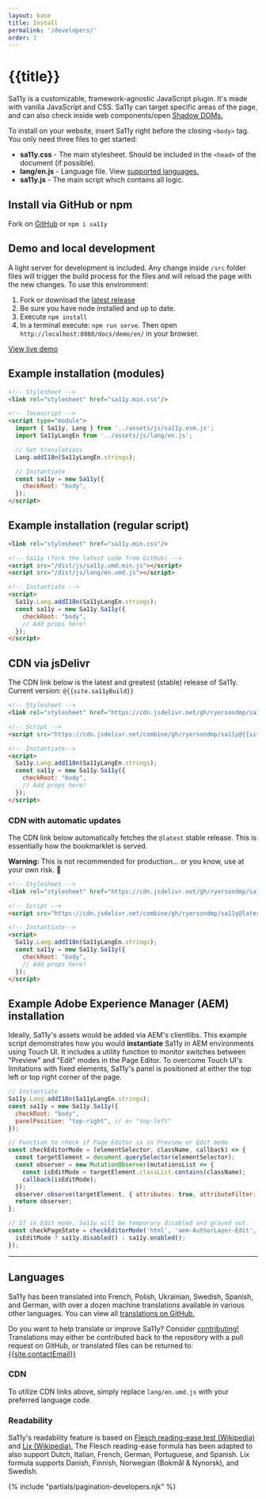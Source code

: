 ```yaml
---
layout: base
title: Install
permalink: '/developers/'
order: 1
---
```


# {{title}}

Sa11y is a customizable, framework-agnostic JavaScript plugin. It's made with vanilla JavaScript and CSS. Sa11y can target specific areas of the page, and can also check inside web components/open [Shadow DOMs.](https://developer.mozilla.org/en-US/docs/Web/API/Web_components/Using_shadow_DOM)

To install on your website, insert Sa11y right before the closing `<body>` tag. You only need three files to get started:

- **sa11y.css** - The main stylesheet. Should be included in the `<head>` of the document (if possible).
- **lang/en.js** - Language file. View [supported languages.](#languages)
- **sa11y.js** - The main script which contains all logic.

## Install via GitHub or npm
Fork on [GitHub](https://github.com/ryersondmp/sa11y) or `npm i sa11y`

## Demo and local development
A light server for development is included. Any change inside `/src` folder files will trigger the build process for the files and will reload the page with the new changes. To use this environment:

1. Fork or download the [latest release](https://github.com/ryersondmp/sa11y/releases)
2. Be sure you have node installed and up to date.
3. Execute `npm install`
4. In a terminal execute: `npm run serve`. Then open `http://localhost:8080/docs/demo/en/` in your browser.

<p><a href="https://ryersondmp.github.io/sa11y/demo/" class="btn btn-sa11y">View live demo</a></p>

## Example installation (modules)
```html
<!-- Stylesheet -->
<link rel="stylesheet" href="sa11y.min.css"/>

<!-- Javascript -->
<script type="module">
  import { Sa11y, Lang } from '../assets/js/sa11y.esm.js';
  import Sa11yLangEn from '../assets/js/lang/en.js';

  // Set translations
  Lang.addI18n(Sa11yLangEn.strings);

  // Instantiate
  const sa11y = new Sa11y({
    checkRoot: "body",
  });
</script>
```

## Example installation (regular script)
```html
<link rel="stylesheet" href="sa11y.min.css"/>

<!-- Sa11y (fork the latest code from GitHub) -->
<script src="/dist/js/sa11y.umd.min.js"></script>
<script src="/dist/js/lang/en.umd.js"></script>

<!-- Instantiate -->
<script>
  Sa11y.Lang.addI18n(Sa11yLangEn.strings);
  const sa11y = new Sa11y.Sa11y({
    checkRoot: "body",
    // Add props here!
  });
</script>
```

## CDN via jsDelivr
The CDN link below is the latest and greatest (stable) release of Sa11y. Current version: `@{{site.sa11yBuild}}`

```html
<!-- Stylesheet -->
<link rel="stylesheet" href="https://cdn.jsdelivr.net/gh/ryersondmp/sa11y@{{site.sa11yBuild}}/dist/css/sa11y.min.css"/>

<!-- Script -->
<script src="https://cdn.jsdelivr.net/combine/gh/ryersondmp/sa11y@{{site.sa11yBuild}}/dist/js/lang/en.umd.js,gh/ryersondmp/sa11y@{{site.sa11yBuild}}/dist/js/sa11y.umd.min.js"></script>

<!-- Instantiate-->
<script>
  Sa11y.Lang.addI18n(Sa11yLangEn.strings);
  const sa11y = new Sa11y.Sa11y({
    checkRoot: "body",
    // Add props here!
  });
</script>
```

### CDN with automatic updates
The CDN link below automatically fetches the `@latest` stable release. This is essentially how the bookmarklet is served.

<p class="alert alert-danger"><strong>Warning:</strong> This is not recommended for production... or you know, use at your own risk. 😬</p>

```html
<!-- Stylesheet -->
<link rel="stylesheet" href="https://cdn.jsdelivr.net/gh/ryersondmp/sa11y@latest/dist/css/sa11y.min.css"/>

<!-- Script -->
<script src="https://cdn.jsdelivr.net/combine/gh/ryersondmp/sa11y@latest/dist/js/lang/en.umd.js,gh/ryersondmp/sa11y@latest/dist/js/sa11y.umd.min.js"></script>

<!-- Instantiate-->
<script>
  Sa11y.Lang.addI18n(Sa11yLangEn.strings);
  const sa11y = new Sa11y.Sa11y({
    checkRoot: "body",
    // Add props here!
  });
</script>
```

## Example Adobe Experience Manager (AEM) installation
Ideally, Sa11y's assets would be added via AEM's clientlibs. This example script demonstrates how you would **instantiate** Sa11y in AEM environments using Touch UI. It includes a utility function to monitor switches between "Preview" and "Edit" modes in the Page Editor. To overcome Touch UI's limitations with fixed elements, Sa11y's panel is positioned at either the top left or top right corner of the page.

```javascript
// Instantiate
Sa11y.Lang.addI18n(Sa11yLangEn.strings);
const sa11y = new Sa11y.Sa11y({
  checkRoot: "body",
  panelPosition: "top-right", // or "top-left"
});

// Function to check if Page Editor is in Preview or Edit mode.
const checkEditorMode = (elementSelector, className, callback) => {
  const targetElement = document.querySelector(elementSelector);
  const observer = new MutationObserver(mutationsList => {
    const isEditMode = targetElement.classList.contains(className);
    callback(isEditMode);
  });
  observer.observe(targetElement, { attributes: true, attributeFilter: ['class'] });
  return observer;
};

// If in Edit mode, Sa11y will be temporary disabled and grayed out.
const checkPageState = checkEditorMode('html', 'aem-AuthorLayer-Edit', isEditMode => {
  isEditMode ? sa11y.disabled() : sa11y.enabled();
});
```

<hr class="mt-5" aria-hidden="true">

## Languages
Sa11y has been translated into French, Polish, Ukrainian, Swedish, Spanish, and German, with over a dozen machine translations available in various other languages. You can view all [translations on GitHub.](https://github.com/ryersondmp/sa11y/tree/master/src/js/lang)

Do you want to help translate or improve Sa11y? Consider [contributing!](https://github.com/ryersondmp/sa11y/blob/master/CONTRIBUTING.md) Translations may either be contributed back to the repository with a pull request on GitHub, or translated files can be returned to: [{{site.contactEmail}}](mailto:{{site.contactEmail}})

### CDN
To utilize CDN links above, simply replace `lang/en.umd.js` with your preferred language code.

### Readability
Sa11y's readability feature is based on [Flesch reading-ease test (Wikipedia)](https://en.wikipedia.org/wiki/Flesch%E2%80%93Kincaid_readability_tests#Flesch_reading_ease) and [Lix (Wikipedia).](https://en.wikipedia.org/wiki/Lix_(readability_test)) The Flesch reading-ease formula has been adapted to also support Dutch, Italian, French, German, Portuguese, and Spanish. Lix formula supports Danish, Finnish, Norwegian (Bokmål & Nynorsk), and Swedish.


{% include "partials/pagination-developers.njk" %}
